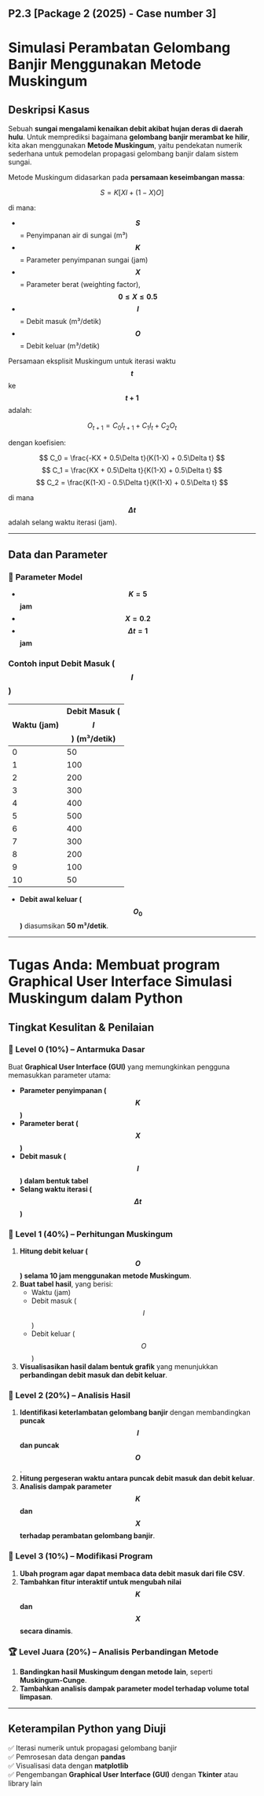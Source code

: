 ## P2.3 [Package 2 (2025) - Case number 3]
# Simulasi Perambatan Gelombang Banjir Menggunakan Metode Muskingum

## Deskripsi Kasus
Sebuah **sungai mengalami kenaikan debit akibat hujan deras di daerah hulu**. Untuk memprediksi bagaimana **gelombang banjir merambat ke hilir**, kita akan menggunakan **Metode Muskingum**, yaitu pendekatan numerik sederhana untuk pemodelan propagasi gelombang banjir dalam sistem sungai.

Metode Muskingum didasarkan pada **persamaan keseimbangan massa**:

$$
S = K [ X I + (1 - X) O ]
$$

di mana:

- **$$S$$** = Penyimpanan air di sungai (m³)  
- **$$K$$** = Parameter penyimpanan sungai (jam)  
- **$$X$$** = Parameter berat (weighting factor), **$$0 \leq X \leq 0.5$$**  
- **$$I$$** = Debit masuk (m³/detik)  
- **$$O$$** = Debit keluar (m³/detik)  

Persamaan eksplisit Muskingum untuk iterasi waktu **$$t$$** ke **$$t+1$$** adalah:

$$
O_{t+1} = C_0 I_{t+1} + C_1 I_t + C_2 O_t
$$

dengan koefisien:

$$
C_0 = \frac{-KX + 0.5\Delta t}{K(1-X) + 0.5\Delta t}
$$
$$
C_1 = \frac{KX + 0.5\Delta t}{K(1-X) + 0.5\Delta t}
$$
$$
C_2 = \frac{K(1-X) - 0.5\Delta t}{K(1-X) + 0.5\Delta t}
$$

di mana **$$\Delta t$$** adalah selang waktu iterasi (jam).

---

## **Data dan Parameter**
### 🔹 **Parameter Model**
- **$$K = 5$$ jam**  
- **$$X = 0.2$$**  
- **$$\Delta t = 1$$ jam**  

### **Contoh input Debit Masuk ($$I$$)**
| Waktu (jam) | Debit Masuk ($$I$$) (m³/detik) |
|-------------|-----------------------------|
| 0           | 50                          |
| 1           | 100                         |
| 2           | 200                         |
| 3           | 300                         |
| 4           | 400                         |
| 5           | 500                         |
| 6           | 400                         |
| 7           | 300                         |
| 8           | 200                         |
| 9           | 100                         |
| 10          | 50                          |

- **Debit awal keluar ($$O_0$$)** diasumsikan **50 m³/detik**.

---

# **Tugas Anda: Membuat program Graphical User Interface Simulasi Muskingum dalam Python**

## **Tingkat Kesulitan & Penilaian**

### 🔰 Level 0 (10%) – **Antarmuka Dasar**
Buat **Graphical User Interface (GUI)** yang memungkinkan pengguna memasukkan parameter utama:
- **Parameter penyimpanan ($$K$$)**
- **Parameter berat ($$X$$)**
- **Debit masuk ($$I$$) dalam bentuk tabel**
- **Selang waktu iterasi ($$\Delta t$$)**

### 🥇 Level 1 (40%) – **Perhitungan Muskingum**
1. **Hitung debit keluar ($$O$$) selama 10 jam menggunakan metode Muskingum**.  
2. **Buat tabel hasil**, yang berisi:
   - Waktu (jam)
   - Debit masuk ($$I$$)
   - Debit keluar ($$O$$)
3. **Visualisasikan hasil dalam bentuk grafik** yang menunjukkan **perbandingan debit masuk dan debit keluar**.

### 🥈 Level 2 (20%) – **Analisis Hasil**
1. **Identifikasi keterlambatan gelombang banjir** dengan membandingkan **puncak $$I$$ dan puncak $$O$$**.  
2. **Hitung pergeseran waktu antara puncak debit masuk dan debit keluar**.  
3. **Analisis dampak parameter $$K$$ dan $$X$$ terhadap perambatan gelombang banjir**.  

### 🥉 Level 3 (10%) – **Modifikasi Program**
1. **Ubah program agar dapat membaca data debit masuk dari file CSV**.  
2. **Tambahkan fitur interaktif untuk mengubah nilai $$K$$ dan $$X$$ secara dinamis**.  

### 🏆 Level Juara (20%) – **Analisis Perbandingan Metode**
1. **Bandingkan hasil Muskingum dengan metode lain**, seperti **Muskingum-Cunge**.  
2. **Tambahkan analisis dampak parameter model terhadap volume total limpasan**.  

---

## **Keterampilan Python yang Diuji**
✅ Iterasi numerik untuk propagasi gelombang banjir  
✅ Pemrosesan data dengan **pandas**  
✅ Visualisasi data dengan **matplotlib**  
✅ Pengembangan **Graphical User Interface (GUI)** dengan **Tkinter** atau library lain  
